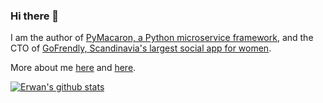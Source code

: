 ### Hi there 👋

I am the author of [PyMacaron, a Python microservice framework](http://pymacaron.com/), and the CTO of [GoFrendly, Scandinavia's largest social app for women](https://gofrendly.com/).

More about me [here](https://www.linkedin.com/in/erwan-lemonnier/) and [here](https://erwan.lemonnier.se/).

[![Erwan's github stats](https://github-readme-stats.vercel.app/api?username=erwan-lemonnier)](https://github.com/erwan-lemonnier/github-readme-stats)

